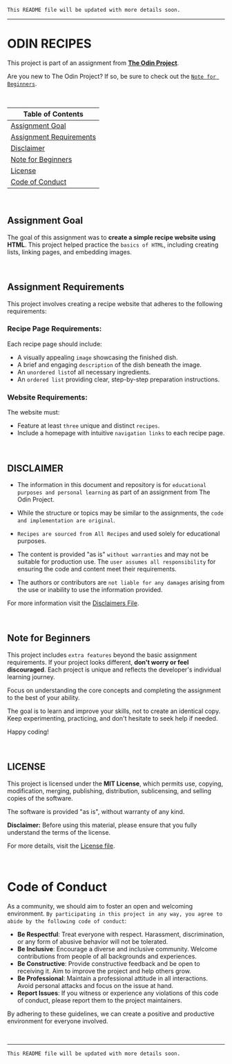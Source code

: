 `This README file will be updated with more details soon.`

---
# ODIN RECIPES
This project is part of an assignment from [**The Odin Project**](https://www.theodinproject.com/).

Are you new to The Odin Project? If so, be sure to check out the [`Note for Beginners`](#note-for-beginners).

<br>

| **Table of Contents** |
|-----------------------|
| [Assignment Goal](#assignment-goal) |
| [Assignment Requirements](#assignment-requirements) |
| [Disclaimer](#disclaimer) |
| [Note for Beginners](#note-for-beginners)|
| [License](#license) |
| [Code of Conduct](#code-of-conduct) |

<br>

## Assignment Goal

The goal of this assignment was to **create a simple recipe website using HTML**. This project helped practice the `basics of HTML`, including creating lists, linking pages, and embedding images.

<br>

## Assignment Requirements

This project involves creating a recipe website that adheres to the following requirements:

### Recipe Page Requirements:
Each recipe page should include:
- A visually appealing `image` showcasing the finished dish.
- A brief and engaging `description` of the dish beneath the image.
- An `unordered list`of all necessary ingredients.
- An `ordered list` providing clear, step-by-step preparation instructions.

### Website Requirements:
The website must:
- Feature at least `three` unique and distinct `recipes`.
- Include a homepage with intuitive `navigation links` to each recipe page.

<br>

## DISCLAIMER

- The information in this document and repository is for `educational purposes and personal learning` as part of an assignment from The Odin Project. 

- While the structure or topics may be similar to the assignments, the `code and implementation are original`. 

- `Recipes are sourced from All Recipes` and used solely for educational purposes. 

- The content is provided "as is" `without warranties` and may not be suitable for production use. The `user assumes all responsibility` for ensuring the code and content meet their requirements. 

- The authors or contributors are `not liable for any damages` arising from the use or inability to use the information provided.

For more information visit the [Disclaimers File](DISCLAIMER.md).

<br>

## Note for Beginners
This project includes `extra features` beyond the basic assignment requirements. 
If your project looks different, **don't worry or feel discouraged**. Each project is unique and reflects the developer's individual learning journey. 

Focus on understanding the core concepts and completing the assignment to the best of your ability.

The goal is to learn and improve your skills, not to create an identical copy. 
Keep experimenting, practicing, and don't hesitate to seek help if needed. 

Happy coding!

<br>

## LICENSE
This project is licensed under the **MIT License**, which permits use, copying, modification, merging, publishing, distribution, sublicensing, and selling copies of the software. 

The software is provided "as is", without warranty of any kind.

**Disclaimer:**  Before using this material, please ensure that you fully understand the terms of the license.

For more details, visit the [License file](LICENSE).

<br>

# Code of Conduct

As a community, we should aim to foster an open and welcoming environment. `By participating in this project in any way, you agree to abide by the following code of conduct`:

- **Be Respectful**: Treat everyone with respect. Harassment, discrimination, or any form of abusive behavior will not be tolerated.
- **Be Inclusive**: Encourage a diverse and inclusive community. Welcome contributions from people of all backgrounds and experiences.
- **Be Constructive**: Provide constructive feedback and be open to receiving it. Aim to improve the project and help others grow.
- **Be Professional**: Maintain a professional attitude in all interactions. Avoid personal attacks and focus on the issue at hand.
- **Report Issues**: If you witness or experience any violations of this code of conduct, please report them to the project maintainers.

By adhering to these guidelines, we can create a positive and productive environment for everyone involved.

<br>

---
`This README file will be updated with more details soon.`
